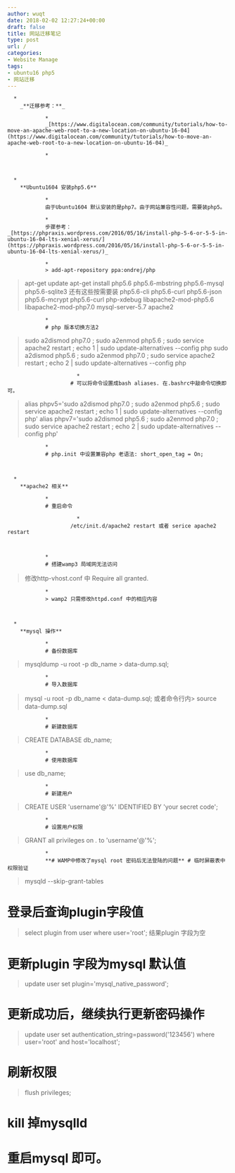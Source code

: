 ```yaml
---
author: wuqt
date: 2018-02-02 12:27:24+00:00
draft: false
title: 网站迁移笔记
type: post
url: /
categories:
- Website Manage
tags:
- ubuntu16 php5
- 网站迁移
---
```



	  * 
		_**迁移参考：**_ 
		
			    * 
				_[https://www.digitalocean.com/community/tutorials/how-to-move-an-apache-web-root-to-a-new-location-on-ubuntu-16-04](https://www.digitalocean.com/community/tutorials/how-to-move-an-apache-web-root-to-a-new-location-on-ubuntu-16-04)_ 
			
			    * 
			
		
	
	  * 
		**Ubuntu1604 安装php5.6** 
		
			    * 
				由于Ubuntu1604 默认安装的是php7。由于网站兼容性问题，需要装php5。
			
			    * 
				步骤参考：_[https://phpraxis.wordpress.com/2016/05/16/install-php-5-6-or-5-5-in-ubuntu-16-04-lts-xenial-xerus/](https://phpraxis.wordpress.com/2016/05/16/install-php-5-6-or-5-5-in-ubuntu-16-04-lts-xenial-xerus/)_ 
			
			    * 
				> add-apt-repository ppa:ondrej/php
> apt-get update
> apt-get install php5.6 php5.6-mbstring php5.6-mysql php5.6-sqlite3
> 还有这些按需要装 php5.6-cli php5.6-curl php5.6-json php5.6-mcrypt php5.6-curl php-xdebug libapache2-mod-php5.6 libapache2-mod-php7.0 mysql-server-5.7 apache2
			
			    * 
				# php 版本切换方法2
> sudo a2dismod php7.0 ; sudo a2enmod php5.6 ; sudo service apache2 restart ; echo 1 | sudo update-alternatives --config php
> sudo a2dismod php5.6 ; sudo a2enmod php7.0 ; sudo service apache2 restart ; echo 2 | sudo update-alternatives --config php
				
					      * 
						# 可以将命令设置成bash aliases. 在.bashrc中敲命令切换即可。
> alias phpv5='sudo a2dismod php7.0 ; sudo a2enmod php5.6 ; sudo service apache2 restart ; echo 1 | sudo update-alternatives --config php'
> alias phpv7='sudo a2dismod php5.6 ; sudo a2enmod php7.0 ; sudo service apache2 restart ; echo 2 | sudo update-alternatives --config php'
					
				
			
			    * 
				# php.init 中设置兼容php 老语法: short_open_tag = On;
			
		
	
	  * 
		**apache2 相关** 
		
			    * 
				# 重启命令
				
					      * 
						/etc/init.d/apache2 restart 或者 serice apache2 restart
					
				
			
			    * 
				# 搭建wamp3 局域网无法访问
> 修改http-vhost.conf 中 Require all granted.
			
			    * 
				> wamp2 只需修改httpd.conf 中的相应内容
			
		
	
	  * 
		**mysql 操作** 
		
			    * 
				# 备份数据库
> mysqldump -u root -p db_name > data-dump.sql;
			
			    * 
				# 导入数据库
> mysql -u root -p db_name < data-dump.sql;
或者命令行内> source data-dump.sql
			
			    * 
				# 新建数据库
> CREATE DATABASE db_name;
			
			    * 
				# 使用数据库
> use db_name;
			
			    * 
				# 新建用户
> CREATE USER 'username'@'%' IDENTIFIED BY 'your secret code';
			
			    * 
				# 设置用户权限
> GRANT all privileges on *.* to 'username'@'%';
			
			    * 
				**# WAMP中修改了mysql root 密码后无法登陆的问题** # 临时屏蔽表中权限验证
> mysqld --skip-grant-tables
# 登录后查询plugin字段值
> select plugin from user where user='root';
结果plugin 字段为空
# 更新plugin 字段为mysql 默认值
> update user set plugin='mysql_native_password';
# 更新成功后，继续执行更新密码操作
> update user set authentication_string=password('123456') where user='root' and host='localhost';
# 刷新权限
> flush privileges;
# kill 掉mysqlld
# 重启mysql 即可。
			
		
	

